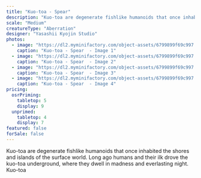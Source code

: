 ```yaml
---
title: "Kuo-toa - Spear"
description: "Kuo-toa are degenerate fishlike humanoids that once inhabited the shores and islands of the surface world. Long ago humans and their ilk drove the kuo-toa underground, where they dwell in madness and everlasting night. Kuo-toa"
scale: "Medium"
creatureType: "Aberration"
designer: "Yasashii Kyojin Studio"
photos:
  - image: "https://dl2.myminifactory.com/object-assets/6799899f69c997.69441294/images/720X720-Kuo-toa_01_PS.jpg"
    caption: "Kuo-toa - Spear  - Image 1"
  - image: "https://dl2.myminifactory.com/object-assets/6799899f69c997.69441294/images/720X720-Kuo-toa_01_C.jpg"
    caption: "Kuo-toa - Spear  - Image 2"
  - image: "https://dl2.myminifactory.com/object-assets/6799899f69c997.69441294/images/720X720-Kuo-toa_01_B.jpg"
    caption: "Kuo-toa - Spear  - Image 3"
  - image: "https://dl2.myminifactory.com/object-assets/6799899f69c997.69441294/images/720X720-Kuo-toa_01_SCALE.jpg"
    caption: "Kuo-toa - Spear  - Image 4"
pricing:
  osrPriming:
    tabletop: 5
    display: 9
  unprimed:
    tabletop: 4
    display: 7
featured: false
forSale: false
---
```


Kuo-toa are degenerate fishlike humanoids that once inhabited the shores and islands of the surface world. Long ago humans and their ilk drove the kuo-toa underground, where they dwell in madness and everlasting night. Kuo-toa